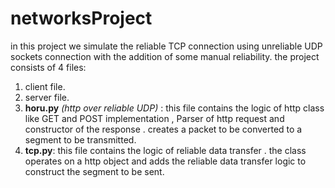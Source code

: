 # networksProject
in this project we simulate the reliable TCP connection using unreliable UDP sockets connection with the addition of some manual reliability.
the project consists of 4 files:
1. client file.
2. server file.
3. **horu.py** *(http over reliable UDP)* : this file contains the logic of http class like GET and POST implementation , Parser of http request and constructor of the response . creates a packet to be converted to a segment to be transmitted.
4. **tcp.py**: this file contains the logic of reliable data transfer . the class operates on a http object and adds the reliable data transfer logic to construct the segment to be sent.  
